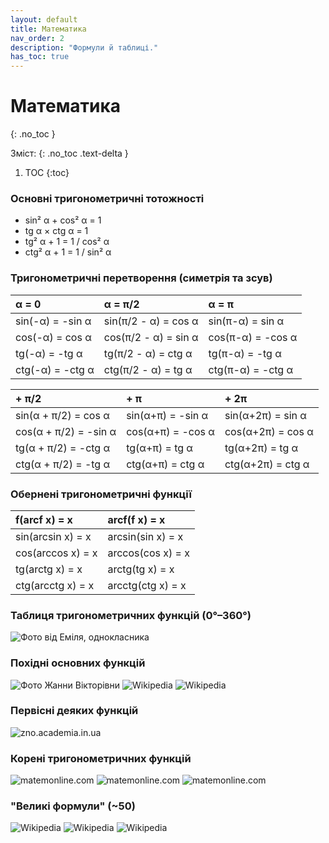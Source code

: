 ```yaml
---
layout: default
title: Математика
nav_order: 2
description: "Формули й таблиці."
has_toc: true
---
```


# Математика
{: .no_toc }

Зміст:
{: .no_toc .text-delta }

1. TOC
{:toc}

### Основні тригонометричні тотожності

- sin² α + cos² α = 1
- tg α × ctg α = 1
- tg² α + 1 = 1 / cos² α
- ctg² α + 1 = 1 / sin² α

### Тригонометричні перетворення (симетрія та зсув)

| α = 0            | α = π/2              | α = π             |
|:-----------------|:---------------------|:------------------|
| sin(-α) = -sin α | sin(π/2 - α) = cos α | sin(π-α) = sin α  |
| cos(-α) = cos α  | cos(π/2 - α) = sin α | cos(π-α) = -cos α |
| tg(-α) = -tg α   | tg(π/2 - α) = ctg α  | tg(π-α) = -tg α   |
| ctg(-α) = -ctg α | ctg(π/2 - α) = tg α  | ctg(π-α) = -ctg α |

| + π/2            | + π              | + 2π             |
|:-----------------|:---------------------|:------------------|
| sin(α + π/2) = cos α | sin(α+π) = -sin α | sin(α+2π) = sin α  |
| cos(α + π/2) = -sin α  | cos(α+π) = -cos α | cos(α+2π) = cos α |
| tg(α + π/2) = -ctg α   | tg(α+π) = tg α  | tg(α+2π) = tg α   |
| ctg(α + π/2) = -tg α | ctg(α+π) = ctg α  | ctg(α+2π) = ctg α |

### Обернені тригонометричні функції

| f(arcf x) = x     | arcf(f x) = x     |
|:------------------|:------------------|
| sin(arcsin x) = x | arcsin(sin x) = x |
| cos(arccos x) = x | arccos(cos x) = x |
| tg(arctg x) = x   | arctg(tg x) = x   |
| ctg(arcctg x) = x | arcctg(ctg x) = x |

### Таблиця тригонометричних функцій (0°–360°)

![Фото від Еміля, однокласника](img/mathTrigTable.png)

### Похідні основних функцій

![Фото Жанни Вікторівни](img/mathDx1.png)
![Wikipedia](img/mathDx1_2.png)
![Wikipedia](img/mathDx1_3.png)

### Первісні деяких функцій

![zno.academia.in.ua](img/mathAntidx.jpg)

### Корені тригонометричних функцій

![matemonline.com](img/mathRoot1.png)
![matemonline.com](img/mathRoot2.png)
![matemonline.com](img/mathRoot3.png)

### "Великі формули" (~50)

![Wikipedia](img/mathGreat1.png)
![Wikipedia](img/mathGreat2.png)
![Wikipedia](img/mathGreat3.png)

